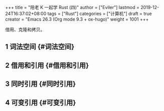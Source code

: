 +++
title = "陪老 K 一起学 Rust (四)"
author = ["Eviler"]
lastmod = 2019-12-24T16:37:02+08:00
tags = ["Rust"]
categories = ["计算机"]
draft = true
creator = "Emacs 26.3 (Org mode 9.3 + ox-hugo)"
weight = 1001
+++

借用、克隆和拷贝。

<!--more-->


## <span class="section-num">1</span> 词法空间 {#词法空间}


## <span class="section-num">2</span> 借用和引用 {#借用和引用}


## <span class="section-num">3</span> 同时引用 {#同时引用}


## <span class="section-num">4</span> 可变引用 {#可变引用}
